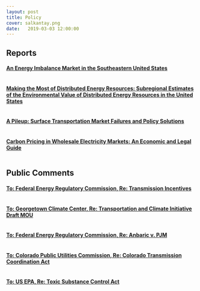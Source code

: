 ```yaml
---
layout: post
title: Policy
cover: salkantay.png
date:   2019-03-03 12:00:00
---
```



## Reports

#### [An Energy Imbalance Market in the Southeastern United States](/policy/Southeast_EIM_Report_ETI_Sept2020.pdf) <br><br>


#### [Making the Most of Distributed Energy Resources: Subregional Estimates of the Environmental Value of Distributed Energy Resources in the United States](/policy/Making_the_Most_of_Distributed_Energy_Resources.pdf) <br><br>


#### [A Pileup: Surface Transportation Market Failures and Policy Solutions](/policy/A_Pileup_Surface_Transportation_Market_Failures_and_Policy_Solutions.pdf) <br><br>


#### [Carbon Pricing in Wholesale Electricity Markets: An Economic and Legal Guide](/policy/Carbon_Pricing_in_Wholesale_Electricity_Markets_Report.pdf) <br><br>

## Public Comments

#### [To: Federal Energy Regulatory Commission, Re: Transmission Incentives](/policy/Policy_Integrity_Comments_RM20-10.pdf) <br><br>

#### [To: Georgetown Climate Center, Re: Transportation and Climate Initiative Draft MOU](/policy/Policy_Integrity_Comments_for_TCI_Draft_MOU.pdf) <br><br>

#### [To: Federal Energy Regulatory Commission, Re: Anbaric v. PJM](/policy/Policy_Integrity_Comments_Anbaric_v_PJM_EL20-10__FINAL.pdf) <br><br>

#### [To: Colorado Public Utilities Commission, Re: Colorado Transmission Coordination Act](/policy/Policy_Integrity_-_CTCA_Comments_To_Submit_2019.11.15.pdf) <br><br>

#### [To: US EPA, Re: Toxic Substance Control Act](/policy/Policy_Integrity_Comments_--_Proposal_to_Regulate_Persistent_Bioaccumulative_Chemicals_Under_TSCA_-_FINAL.pdf) <br><br>
